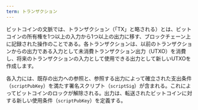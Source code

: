 ```yaml
---
term: トランザクション
---
```

ビットコインの文脈では、トランザクション（「TX」と略される）とは、ビットコインの所有権を1つ以上の入力から1つ以上の出力に移す、ブロックチェーン上に記録された操作のことである。各トランザクションは、以前のトランザクションからの出力である入力として未消費トランザクション出力（UTXO）を消費し、将来のトランザクションの入力として使用できる出力として新しいUTXOを作成します。

各入力には、既存の出力への参照と、参照する出力によって確立された支出条件（`scriptPubKey`）を満たす署名スクリプト（`scriptSig`）が含まれる。これによってビットコインのロックが解除される。出力は、転送されたビットコインに対する新しい使用条件（`scriptPubKey`）を定義する。